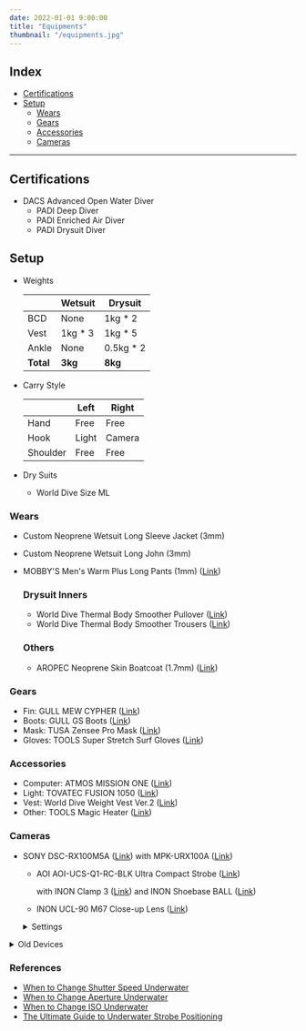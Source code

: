 ```yaml
---
date: 2022-01-01 9:00:00
title: "Equipments"
thumbnail: "/equipments.jpg"
---
```


## Index

- [Certifications](#certifications)
- [Setup](#setup)
  - [Wears](#wears)
  - [Gears](#gears)
  - [Accessories](#accessories)
  - [Cameras](#cameras)

---

<h2 id="certifications">Certifications</h2>

- DACS Advanced Open Water Diver
  - PADI Deep Diver
  - PADI Enriched Air Diver
  - PADI Drysuit Diver

<h2 id="setup">Setup</h2>

- Weights

  |           | Wetsuit  | Drysuit    |
  | --------- | -------- | ---------- |
  | BCD       | None     | 1kg \* 2   |
  | Vest      | 1kg \* 3 | 1kg \* 5   |
  | Ankle     | None     | 0.5kg \* 2 |
  | **Total** | **3kg**  | **8kg**    |

- Carry Style

  |          | Left  | Right  |
  | -------- | ----- | ------ |
  | Hand     | Free  | Free   |
  | Hook     | Light | Camera |
  | Shoulder | Free  | Free   |

- Dry Suits

  - World Dive Size ML

<h3 id="wears">Wears</h2>

- Custom Neoprene Wetsuit Long Sleeve Jacket (3mm)
- Custom Neoprene Wetsuit Long John (3mm)
- MOBBY'S Men's Warm Plus Long Pants (1mm) (<a href="https://www.mobby.co.jp/products/warm_plus_men_lp/">Link</a>)

  ### Drysuit Inners

  - World Dive Thermal Body Smoother Pullover (<a href="https://www.amazon.co.jp/dp/B00EUWJYUG">Link</a>)
  - World Dive Thermal Body Smoother Trousers (<a href="https://www.amazon.co.jp/dp/B00EUWC0ES">Link</a>)

  ### Others

  - AROPEC Neoprene Skin Boatcoat (1.7mm) (<a href="https://item.rakuten.co.jp/aqros/1000237/">Link</a>)

<h3 id="gears">Gears</h2>

- Fin: GULL MEW CYPHER (<a href="https://gull.kinugawa-net.co.jp/products/fins/mewcypher/">Link</a>)
- Boots: GULL GS Boots (<a href="https://gull.kinugawa-net.co.jp/products/boots_gloves/boots/mens/gsboots_m/">Link</a>)
- Mask: TUSA Zensee Pro Mask (<a href="https://tusa.com/us-en/TUSA/Masks/Zensee_Pro_Mask">Link</a>)
- Gloves: TOOLS Super Stretch Surf Gloves (<a href="https://www.amazon.co.jp/dp/B00GCYSAZU">Link</a>)

<h3 id="accessories">Accessories</h2>

- Computer: ATMOS MISSION ONE (<a href="https://www.atmos.app/missionone/">Link</a>)
- Light: TOVATEC FUSION 1050 (<a href="https://tovatec.com/collections/lights/products/fus1050">Link</a>)
- Vest: World Dive Weight Vest Ver.2 (<a href="https://www.amazon.co.jp/dp/B00EVEKSZI/">Link</a>)
- Other: TOOLS Magic Heater (<a href="https://www.amazon.co.jp/dp/B00PRM3IAK">Link</a>)

<h3 id="cameras">Cameras</h2>

- SONY DSC-RX100M5A (<a href="https://www.sony.jp/cyber-shot/products/DSC-RX100M5A/spec.html">Link</a>) with MPK-URX100A (<a href="https://www.sony.jp/cyber-shot/products/MPK-URX100A/">Link</a>)

  - AOI AOI-UCS-Q1-RC-BLK Ultra Compact Strobe (<a href="http://www.fisheye-jp.com/products/ucs_q1_rc.html">Link</a>)

    with INON Clamp 3 (<a href="http://www.inon.co.jp/products/armsystem/components.html">Link</a>) and INON Shoebase BALL (<a href="http://www.inon.co.jp/products/armsystem/shoebase.html">Link</a>)

  - INON UCL-90 M67 Close-up Lens (<a href="http://www.inon.co.jp/products/lens/ucl90m67/spec.html">Link</a>)

  <details><summary>Settings</summary>

  - Software Version: 1.0

  - Defaults

    - f</I>/1.8
    - SP (Shutter Priority) mode

  - Picture Settings

    - File Format: RAW+JPEG
    - JPEG Quality: Fine
    - JPEG Image Size: L (20M)
    - Aspect Ratio: 3:2 (Standard Film)
    - Focus Mode: Continuous AF or DMF (Single-shot AF)
    - Focus Area: Center
    - White Balance: Underwater Auto
    - Flash Mode: Flash Off
    - ISO: AUTO
    - ISO AUTO Min. SS: 1/250 \* Means preventing high ISO
    - AF illuminator: Off
    - Face Prty In Mlti Mtr: Off
    - DRO / Auto HDR: Off
    - Regist. Faces Priority: Off
    - Peaking Display: On \* Active when enabled DMF mode

  - Video Settings

    - File Format: XAVC S HD

  - Setup

    Pwr Save Start Time: 1 Min

  </details>

<details><summary>Old Devices</summary>

- GoPro HERO8 (<a href="https://gopro.com/en/us/shop/cameras/hero8-black/CHDHX-801-master.html">Link</a>) with Protective Housing (<a href="https://gopro.com/en/us/shop/mounts-accessories/hero8-black-protective-housing/AJDIV-001.html">Link</a>)

  - Software Version: 2.51

  - Preferences

    - Voice Control: Off
    - Screen Saver: 1 Min
    - Auto Power Off: 5 Min

  - Standard Profile

    - Resolution: 4K
    - FPS: 60
    - Lens: Wide (Default)
    - HyperSmooth: On (Default)
    - Clips: Off (Default)
    - Bit Rate: High
    - EV Comp: 0
    - White Balance: 6500K
    - ISO Min: 100 (Default)
    - ISO Max: 1600
    - Sharpness: Medium
    - Color: Flat
    - RAW Audio: Off (Default)
    - Wind: Auto (Default)

- Nikon COOLPIX W300 (<a href="https://www.nikon-image.com/products/compact/lineup/w300/spec.html">Link</a>)

  - Software Version: 1.5

  - Picture Settings

    - Resolution: 4608 x 3456

  - Movie Settings

    - RES/FPS: 1080/60p
    - AF Mode: AF-F

  - Setup Menu

    - Underwater Flash: ON
    - Action Control Response: 1
    - Playback Action Control: OFF
    - Auto Off: 1m
      LED Light Timer: 5m

  </details>

<h3 id="references">References</h3>

- [When to Change Shutter Speed Underwater](https://www.ikelite.com/blogs/advanced-techniques/when-to-change-iso-underwater)
- [When to Change Aperture Underwater](https://www.ikelite.com/blogs/advanced-techniques/when-to-change-aperture-underwater)
- [When to Change ISO Underwater](https://www.ikelite.com/blogs/advanced-techniques/when-to-change-iso-underwater)
- [The Ultimate Guide to Underwater Strobe Positioning](https://www.housingcamera.com/blog/guides-tutorials/ultimate-guide-underwater-strobe-positioning)
